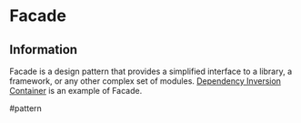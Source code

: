 # Facade

## Information

Facade is a design pattern that provides a simplified interface to a library, a framework, or any other complex set of modules. [Dependency Inversion Container](https://github.com/vimcki/design-principles/blob/master/Dependency%20Inversion%20Container.md) is an example of Facade.

#pattern
